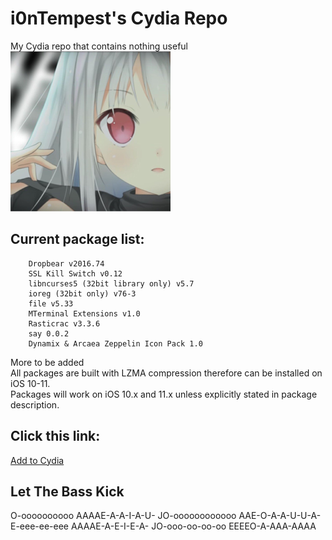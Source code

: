 # i0nTempest's Cydia Repo
My Cydia repo that contains nothing useful<br />
![Repo Icon](./ReadmeIcon.png)
## Current package list:
````
    Dropbear v2016.74
    SSL Kill Switch v0.12
    libncurses5 (32bit library only) v5.7
    ioreg (32bit only) v76-3
    file v5.33
    MTerminal Extensions v1.0
    Rasticrac v3.3.6
    say 0.0.2
    Dynamix & Arcaea Zeppelin Icon Pack 1.0
````
More to be added<br />
All packages are built with LZMA compression therefore can be installed on iOS 10-11.<br />
Packages will work on iOS 10.x and 11.x unless explicitly stated in package description.
## Click this link:
[Add to Cydia](cydia://url/https://cydia.saurik.com/api/share#?source=https://i0ntempest.github.io/)
## Let The Bass Kick
O-oooooooooo AAAAE-A-A-I-A-U- JO-oooooooooooo AAE-O-A-A-U-U-A- E-eee-ee-eee AAAAE-A-E-I-E-A- JO-ooo-oo-oo-oo EEEEO-A-AAA-AAAA 
